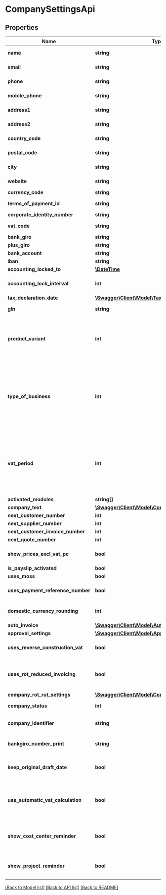 # CompanySettingsApi

## Properties
Name | Type | Description | Notes
------------ | ------------- | ------------- | -------------
**name** | **string** | Max length: 100 characters | 
**email** | **string** | Max length: 255 characters | [optional] 
**phone** | **string** | Max length: 20 characters | [optional] 
**mobile_phone** | **string** | Max length: 20 characters | [optional] 
**address1** | **string** | Max length: 40 characters | [optional] 
**address2** | **string** | Max length: 40 characters | [optional] 
**country_code** | **string** | Max length: 2 characters | 
**postal_code** | **string** | Max length: 10 characters | [optional] 
**city** | **string** | Max length: 40 characters | [optional] 
**website** | **string** | Max length: 255 characters | [optional] 
**currency_code** | **string** |  | [optional] 
**terms_of_payment_id** | **string** | Source: Get from /v2/termsofpayments | [optional] 
**corporate_identity_number** | **string** |  | [optional] 
**vat_code** | **string** | VAT identification number | [optional] 
**bank_giro** | **string** | Only used in Sweden. | [optional] 
**plus_giro** | **string** | Only used in Sweden. | [optional] 
**bank_account** | **string** |  | [optional] 
**iban** | **string** |  | [optional] 
**accounting_locked_to** | [**\DateTime**](\DateTime.md) |  | [optional] 
**accounting_lock_interval** | **int** | 0 &#x3D; None, 1 &#x3D; Month, 2 &#x3D; Quarter, 3 &#x3D; Year, 4 &#x3D; TaxDeclaration | [optional] 
**tax_declaration_date** | [**\Swagger\Client\Model\TaxDeclarationDateApi**](TaxDeclarationDateApi.md) |  | [optional] 
**gln** | **string** | Global Location Number | [optional] 
**product_variant** | **int** | Variant of eAccouting. 1 &#x3D; Standard/Smart, 2 &#x3D; Invoicing, 3 &#x3D; Bookkeeping, 4 &#x3D; Start/Solo, 5 &#x3D; Pro, 6 &#x3D; InvoicingCollaboration | [optional] 
**type_of_business** | **int** | 1 &#x3D; Corporation, 2 &#x3D; SoleProprietorship, 3 &#x3D; EconomicAssociation, 4 &#x3D; NonProfitOrganization, 5 &#x3D; GeneralPartnership, 6 &#x3D; LimitedPartnership, 7 &#x3D; Cooperatives, 9 &#x3D; PublicLimited | [optional] 
**vat_period** | **int** | Period when VAT report should be sent. 1 &#x3D; OnceAMonth12th, 2 &#x3D; OnceAMonth26th, 3 &#x3D; OnceAQuarter, 4 &#x3D; OnceAYear, 5 &#x3D; Never, 6 &#x3D; Bimonthly, 7 &#x3D; OnceAMonth, 8 &#x3D; TwiceAYear, 9 &#x3D; OnceAQuarterFloating | [optional] 
**activated_modules** | **string[]** |  | [optional] 
**company_text** | [**\Swagger\Client\Model\CompanyTextsApi**](CompanyTextsApi.md) |  | [optional] 
**next_customer_number** | **int** |  | [optional] 
**next_supplier_number** | **int** |  | [optional] 
**next_customer_invoice_number** | **int** |  | [optional] 
**next_quote_number** | **int** |  | [optional] 
**show_prices_excl_vat_pc** | **bool** | Show prices excluding VAT for private individuals | [optional] 
**is_payslip_activated** | **bool** |  | [optional] 
**uses_moss** | **bool** |  | [optional] 
**uses_payment_reference_number** | **bool** | Show OCR/KID reference no. on invoice | [optional] 
**domestic_currency_rounding** | **int** | 0 &#x3D; None, HalfAwayFromZero &#x3D; 1 | [optional] 
**auto_invoice** | [**\Swagger\Client\Model\AutoInvoiceApi**](AutoInvoiceApi.md) |  | [optional] 
**approval_settings** | [**\Swagger\Client\Model\ApprovalSettingsApi**](ApprovalSettingsApi.md) |  | [optional] 
**uses_reverse_construction_vat** | **bool** | Construction sector, VAT reverse charge rules apply | [optional] 
**uses_rot_reduced_invoicing** | **bool** | Only for swedish companies. Domestic services to private individuals, ROT/RUT rules apply | [optional] 
**company_rot_rut_settings** | [**\Swagger\Client\Model\CompanyRotRutSettingsApi**](CompanyRotRutSettingsApi.md) |  | [optional] 
**company_status** | **int** | 0 &#x3D; Inactive, Active &#x3D; 1, ReadOnly &#x3D; 2 | [optional] 
**company_identifier** | **string** | Company Identifier. Unique identifier for the company | [optional] 
**bankgiro_number_print** | **string** | Alternative bank giro number on sales invoice printouts | [optional] 
**keep_original_draft_date** | **bool** | When set to true, keep the original sales invoice draft date as invoice date | [optional] 
**use_automatic_vat_calculation** | **bool** | When set to true, vat rows are added (when creating a voucher for example), if the account used relates to.  Used for SE, NO, FI | [optional] 
**show_cost_center_reminder** | **bool** | Customer has opted to get reminded about adding a cost center when creating invoices. | [optional] 
**show_project_reminder** | **bool** | Customer has opted to get reminded about adding a project when creating invoices. | [optional] 

[[Back to Model list]](../../README.md#documentation-for-models) [[Back to API list]](../../README.md#documentation-for-api-endpoints) [[Back to README]](../../README.md)

